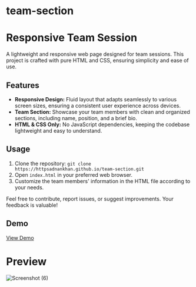 # team-section

# Responsive Team Session

A lightweight and responsive web page designed for team sessions. This project is crafted with pure HTML and CSS, ensuring simplicity and ease of use.

## Features
- **Responsive Design:** Fluid layout that adapts seamlessly to various screen sizes, ensuring a consistent user experience across devices.
- **Team Section:** Showcase your team members with clean and organized sections, including name, position, and a brief bio.
- **HTML & CSS Only:** No JavaScript dependencies, keeping the codebase lightweight and easy to understand.

## Usage
1. Clone the repository: `git clone https://httpsadnankhan.github.io/team-section.git`
2. Open `index.html` in your preferred web browser.
3. Customize the team members' information in the HTML file according to your needs.

Feel free to contribute, report issues, or suggest improvements. Your feedback is valuable!

## Demo
[View Demo](https://httpsadnankhan.github.io/team-section/)

# Preview
![Screenshot (6)](https://github.com/httpsadnankhan/team-section/assets/120323286/25312636-3aa9-405f-a989-d0d74d78a88c)

